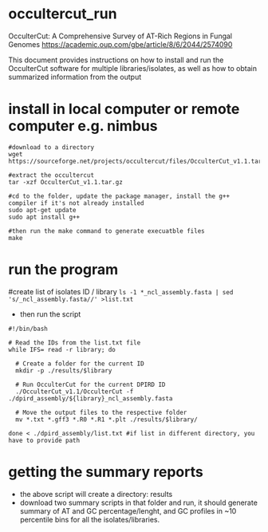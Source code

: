 # occultercut_run
OcculterCut: A Comprehensive Survey of AT-Rich Regions in Fungal Genomes
https://academic.oup.com/gbe/article/8/6/2044/2574090

This document provides instructions on how to install and run the OcculterCut software for multiple libraries/isolates, as well as how to obtain summarized information from the output

# install in local computer or remote computer e.g. nimbus

```
#download to a directory
wget https://sourceforge.net/projects/occultercut/files/OcculterCut_v1.1.tar.gz

#extract the occultercut
tar -xzf OcculterCut_v1.1.tar.gz

#cd to the folder, update the package manager, install the g++ compiler if it's not already installed
sudo apt-get update
sudo apt install g++ 

#then run the make command to generate execuatble files
make
```

# run the program

#create list of isolates ID / library
`ls -1 *_ncl_assembly.fasta | sed 's/_ncl_assembly.fasta//' >list.txt`

- then run the script
```
#!/bin/bash

# Read the IDs from the list.txt file
while IFS= read -r library; do

  # Create a folder for the current ID
  mkdir -p ./results/$library

  # Run OcculterCut for the current DPIRD ID
  ./OcculterCut_v1.1/OcculterCut -f ./dpird_assembly/${library}_ncl_assembly.fasta

  # Move the output files to the respective folder
  mv *.txt *.gff3 *.R0 *.R1 *.plt ./results/$library/

done < ./dpird_assembly/list.txt #if list in different directory, you have to provide path
```

# getting the summary reports
- the above script will create a directory: results
- download two summary scripts in that folder and run, it should generate summary of AT and GC percentage/lenght, and GC profiles in ~10 percentile bins for all the isolates/libraries.
